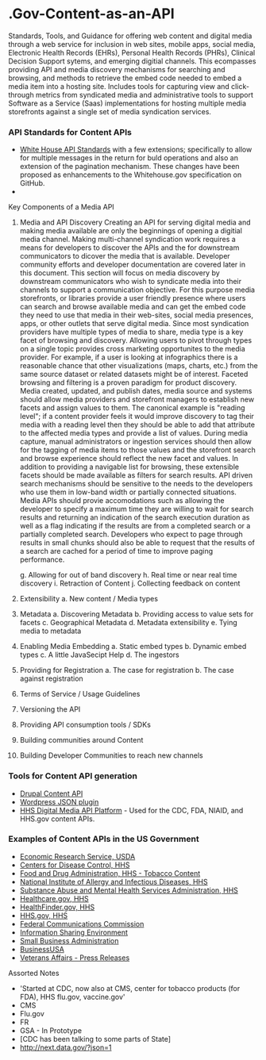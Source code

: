 .Gov-Content-as-an-API
======================

Standards, Tools, and Guidance for offering web content and digital media through a web service for inclusion in web sites, mobile apps, social media,  Electronic Health Records (EHRs), Personal Health Records (PHRs), Clinical Decision Support sytems, and emerging digitial channels.  This ecompasses providing API and media discovery mechanisms for searching and browsing, and methods to retrieve the embed code needed to embed a media item into a hosting site.  Includes tools for capturing view and click-through metrics from syndicated media and administrative tools to support Software as a Service (Saas) implementations for hosting multiple media storefronts against a single set of media syndication services.



### API Standards for Content APIs 
* [White House API Standards](https://github.com/WhiteHouse/api-standards) with a few extensions; specifically to allow for multiple messages in the return for buld operations and also an extension of the pagination mechanism.  These changes have been proposed as enhancements to the Whitehouse.gov specification on GitHub.
* 
Key Components of a Media API
1. Media and API Discovery
   Creating an API for serving digital media and making media available are only the beginnings of opening a digitial media channel.  Making multi-channel syndication work requires a means for developers to discover the APIs and the for downstream communicators to dicover the media that is available.  Developer community efforts and developer documentation are covered later in this document.   This section will focus on media discovery by downstream communicators who wish to syndicate media into their channels to support a communication objective. For this purpose media storefronts, or libraries provide a user friendly presence where users can search and browse available media and can get the embed code they need to use that media in their web-sites, social media presences, apps, or other outlets that serve digital media.  Since most syndication providers have multiple types of media to share, media type is a key facet of browsing and discovery.  Allowing users to pivot through types on a single topic provides cross marketing opportunites to the media provider.  For example, if a user is looking at infographics there is a reasonable chance that other visualizations (maps, charts, etc.) from the same source dataset or related datasets might be of interest. 
   Faceted browsing and filtering is a proven paradigm for product discovery.  Media created, updated, and publish dates, media source and systems should allow media providers and storefront managers to establish new facets and assign values to them.  The canonical example is "reading level"; if a content provider feels it would improve discovery to tag their media with a reading level then they should be able to add that attribute to the affected media types and provide a list of values.   During media capture, manual administrators or ingestion services should then allow for the tagging of media items to those values and the storefront search and browse experience should reflect the new facet and values.  In addition to providing a navigable list for browsing, these extensible facets should be made available as filters for search results. 
   API driven search mechanisms should be sensitive to the needs to the developers who use them in low-band width or partially connected situations.   Media APIs should provie accomodations such as allowing the developer to specify a maximum time they are willing to wait for search results and returning an indication of the search execution duration as well as a flag indicating if the results are from a completed search or a partially completed search.  Developers who expect to page through results in small chunks should also be able to request that the results of a search are cached for a period of time to improve paging performance.
 
  


   g. Allowing for out of band discovery
   h. Real time or near real time discovery
   i. Retraction of Content
   j. Collecting feedback on content

2. Extensibility
   a. New content / Media types

3. Metadata
   a. Discovering Metadata
   b. Providing access to value sets for facets
   c. Geographical Metadata
   d. Metadata extensibility
   e. Tying media to metadata

4. Enabling Media Embedding
   a. Static embed types
   b. Dynamic embed types
   c. A little JavaSecipt Help
   d. The ingestors

5. Providing for Registration
   a. The case for registration
   b. The case against registration

6. Terms of Service / Usage Guidelines
  
7. Versioning the API

8. Providing API consumption tools / SDKs

9. Building communities around Content

10. Building Developer Communities to reach new channels



### Tools for Content API generation
* [Drupal Content API](http://www.fcc.gov/encyclopedia/content-api-drupal-module)
* [Wordpress JSON plugin](http://wordpress.org/plugins/json-api/)
* [HHS Digital Media API Platform](http://sourceforge.net/projects/contentservices/) - Used for the CDC, FDA, NIAID, and HHS.gov content APIs.  


### Examples of Content APIs in the US Government
* [Economic Research Service, USDA](http://www.ers.usda.gov/developer/website-content-api.aspx)
* [Centers for Disease Control, HHS](https://tools.cdc.gov/syndication/api.aspx)
* [Food and Drug Administration, HHS - Tobacco Content](http://tools.fda.gov/CSStorefront/api.aspx)
* [National Institute of Allergy and Infectious Diseases, HHS](http://tools.niaid.nih.gov/register/api.aspx)
* [Substance Abuse and Mental Health Services Administration, HHS](http://store.samhsa.gov/developer)
* [Healthcare.gov, HHS](https://www.healthcare.gov/developers/)
* [HealthFinder.gov, HHS](http://healthfinder.gov/contentsyndication/)
* [HHS.gov, HHS](https://syndication.hhs.gov/storefront/apiDoc)
* [Federal Communications Commission](http://www.fcc.gov/developers/fcc-content-api)
* [Information Sharing Environment](http://www.ise.gov/developer)
* [Small Business Administration](http://www.sba.gov/about-sba/sba_performance/sba_data_store/web_service_api/content_share_api)
* [BusinessUSA](http://business.usa.gov/apis)
* [Veterans Affairs - Press Releases](http://www.va.gov/webservices/press/documentation/releases.cfm)



Assorted Notes  
* 'Started at CDC, now also at CMS, center for tobacco products (for FDA), HHS
flu.gov, vaccine.gov'   
* CMS
* Flu.gov
* FR
* GSA - In Prototype
* [CDC has been talking to some parts of State]
* http://next.data.gov/?json=1



